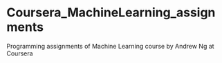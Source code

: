 # Coursera_MachineLearning_assignments
Programming assignments of Machine Learning course by Andrew Ng at Coursera
